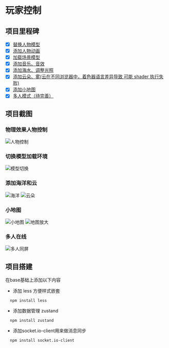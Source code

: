 # 玩家控制

## 项目里程碑
- [x] [替换人物模型](https://juejin.cn/post/7359084920596004902#heading-4)
- [x] [添加人物动画](https://juejin.cn/post/7359084920596004902#heading-5)
- [x] [加载场景模型](https://juejin.cn/post/7359084920596004902#heading-6)
- [x] [添加音乐、音效](https://juejin.cn/post/7361688292352213019)
- [x] [添加海水、调整光照](https://juejin.cn/post/7362547962605174821#heading-1)
- [x] [添加云朵、雾(云在不同浏览器中，着色器语言差异导致 可能 shader 执行失败)](https://juejin.cn/post/7362547962605174821#heading-4)
- [x] [添加小地图](https://juejin.cn/post/7365334891472355365)
- [x] [多人模式（待完善）](https://juejin.cn/post/7380694342745210918)

## 项目截图

### 物理效果人物控制

![人物控制](https://gitee.com/brother_shui/player-control/raw/game/screenshots/image-0.png)

### 切换模型加载环境

![模型切换](https://gitee.com/brother_shui/player-control/raw/game/screenshots/image-1.png)

### 添加海洋和云

![海洋](https://gitee.com/brother_shui/player-control/raw/game/screenshots/image-2.png)
![云朵](https://gitee.com/brother_shui/player-control/raw/game/screenshots/image-3.png)

### 小地图

![小地图](https://gitee.com/brother_shui/player-control/raw/game/screenshots/image-4.png)
![地图放大](https://gitee.com/brother_shui/player-control/raw/game/screenshots/image-5.png)
### 多人在线
![多人同屏](https://gitee.com/brother_shui/player-control/raw/game/screenshots/image-6.png)
## 项目搭建
在base基础上添加以下内容
- 添加 less 方便样式嵌套

```shell
  npm install less
```

- 添加数据管理 zustand

```shell
  npm install zustand
```
- 添加socket.io-client用来做消息同步
```shell
  npm install socket.io-client
```


